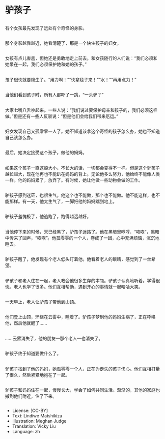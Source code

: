 # 驴孩子

##
有个女孩最先发现了远处有个奇怪的身影。

##
那个身影越靠越近，她看清楚了，那是一个快生孩子的妇女。

##
女孩有点儿害羞，但她还是勇敢地走上前去。和女孩随行的人们说：“我们必须和她呆在一起，我们必须保护她和她的孩子。”

##
孩子很快就要降生了。“用力啊！”“快拿毯子来！”“水！”“再用点力！”

##
当他们看到孩子时，所有人都吓了一跳，“一头驴？”

##
大家七嘴八舌吵起来。一些人说：“我们说过要保护母亲和孩子的，我们必须这样做。”但是还有一些人反驳说：“但是他们会给我们带来厄运。”

##
妇女发现自己又孤零零一人了。她不知道该拿这个奇怪的孩子怎么办，她也不知道自己该怎么办。

##
最后，她决定接受这个孩子，做他的妈妈。

##
如果这个孩子一直这般大小，不长大的话，一切都会变得不一样。但是这个驴孩子越长越大，现在他再也不能趴在妈妈的背上。无论他多么努力，他始终不能像人类一样。他的妈妈累了，放弃了。有时候，她让他做一些动物会做的工作。

##
驴孩子感到迷茫，也很生气。他这个也不能做，那个也不能做。他不能这样，也不能那样。有一天，他太生气了，一脚把他的妈妈踹到地上。

##
驴孩子羞愧极了，他逃跑了，跑得越远越好。

##
当他停下来的时候，天已经黑了，驴孩子迷路了。他在黑暗里哼哼，“咴咴”，黑暗中传来了回声，“咴咴”。他孤零零的一个人，卷成了一团，心中充满烦恼，沉沉地睡去。

##
驴孩子醒了，他发现有个老人低头盯着他。他看着老人的眼睛，感觉到了一丝希望。

##
驴孩子和老人住在一起，老人教会他很多生存的本领。驴孩子认真地听着，学得很快。老人也学了很多。他们互相帮助，遇到开心的事情就一起哈哈大笑。

##
一天早上，老人让驴孩子带他到山顶。

##
他们登上山顶，环绕在云雾中，睡着了。驴孩子梦到他的妈妈生病了，正在呼唤他，然后他就醒了......

##
......云雾消失了，他的朋友—那个老人—也消失了。

##
驴孩子终于知道要做什么了。

##
驴孩子找到了他的妈妈，她孤零零一个人，正在为走失的孩子伤心。他们互相打量了很久，然后紧紧地抱在了一起。

##
驴孩子和妈妈住在一起，慢慢长大，学会了如何共同生活。渐渐的，其他的家庭也搬到他们附近，住了下来。

##
* License: [CC-BY]
* Text: Lindiwe Matshikiza
* Illustration: Meghan Judge
* Translation: Vicky Liu
* Language: zh
